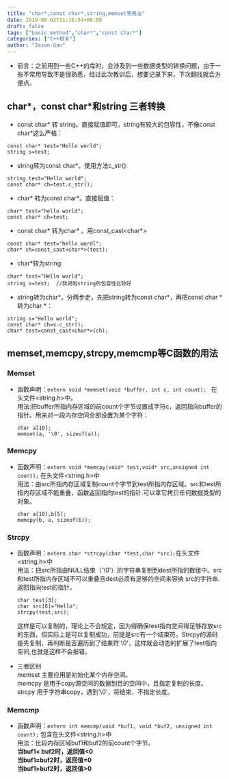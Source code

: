 ```yaml
---
title: "char*,const char*,string,memset等用法"
date: 2019-08-02T11:16:54+08:00
draft: false
tags: ["basic method","char*","const char*"]
categories: ["C++相关"]
author: "Jason·Gan"
---  
```

* 前言：之前用到一些C++的库时，会涉及到一些数据类型的转换问题，由于一些不常用导致不是很熟悉，经过此次教训后，想要记录下来，下次翻找就会方便点。  

## char*，const char*和string 三者转换  

* const char* 转 string。直接赋值即可，string有较大的包容性，不像const char*这么严格： 
```
const char* test="Hello world";   
string s=test;  
```  
* string转为const char*。使用方法c_str():  
```
string test="Hello world";
const char* ch=test.c_str();  
```
* char* 转为const char*。直接赋值：
```
char* test="hello world";
const char* ch=test;
```
* const char* 转为char* 。用const_cast<char*>
```
const char* test="hello wordl";
char* ch=const_cast<char*>(test);
```
* char*转为string:  
```
char* test="Hello world";
string s=test;  //我说啦string的包容性比较好
```
* string转为char*。分两步走，先把string转为const char*，再把const char * 转为char *：
```
string s="Hello world";
const char* ch=s.c_str();
char* test=const_cast<char*>(ch);
```  
## memset,memcpy,strcpy,memcmp等C函数的用法 
###  Memset
* 函数声明：```extern void *memset(void *buffer, int c, int count); ``` 在头文件<string.h>中。  
  用法:把buffer所指内存区域的前count个字节设置成字符c，返回指向buffer的指针。用来对一段内存空间全部设置为某个字符：  
  ```
  char a[10];
  memset(a, '\0', sizeof(a));
  ```
### Memcpy
* 函数声明：```extern void *memcpy(void* test,void* src,unsigned int count);``` 在头文件<string.h>中  
  用法：由src所指内存区域复制count个字节到test所指内存区域。src和test所指内存区域不能重叠，函数返回指向test的指针.可以拿它拷贝任何数据类型的对象。
  ```
  char a[10],b[5];
  memcpy(b, a, sizeof(b));
  ```
### Strcpy
* 函数声明：```extern char *strcpy(char *test,char *src);```在头文件<string.h>中  
  用法：把src所指由NULL结束（'\0'）的字符串复制到dest所指的数组中。src和test所指内存区域不可以重叠且dest必须有足够的空间来容纳 src的字符串.返回指向test的指针。
  ```
  char test[3];
  char src[6]="Hello";
  strcpy(test,src);
  ```
  这样是可以复制的，理论上不合规定，因为得确保test指向空间得足够存放src的东西，但实际上是可以复制成功，前提是src有一个结束符。Strcpy的源码是先复制，再判断是否遍历到了结束符'\0'，这样就会动态的扩展了test指向空间,也就是这样不会报错。

* 三者区别  
  memset   主要应用是初始化某个内存空间。                  
  memcpy   是用于copy源空间的数据到目的空间中，且指定复制的长度。                  
  strcpy   用于字符串copy，遇到‘\0’，将结束，不指定长度。

### Memcmp
* 函数声明：```extern int memcmp(void *buf1, void *buf2, unsigned int count);``` 包含在头文件<string.h>中  
  用法：比较内存区域buf1和buf2的前count个字节。    
  **当buf1< buf2时，返回值<0**  
  **当buf1=buf2时，返回值=0**    
  **当buf1>buf2时，返回值>0**
  






